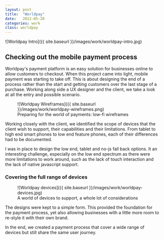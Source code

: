 ```yaml
---
layout: post
title:  "Worldpay"
date:   2012-05-20
categories: work
class: worldpay
---
```

![Worldpay Intro]({{ site.baseurl }}/images/work/worldpay-intro.jpg)

## Checking out the mobile payment process

Worldpay's payment platform is an easy solution for businesses online to allow customers to checkout. When this project came into light, mobile payment was starting to take off. This is about designing the end of a process rather than the start and getting customers over the last stage of a purchase. Working along side a UX designer and the client, we take a look at all the entry and possible scenario.

<figure class='worldpay_figure--wireframes' markdown='1'>
![Worldpay Wireframes]({{ site.baseurl }}/images/work/worldpay-wireframes.png)
<figcaption>Preparing for the world of payments: low-fi wireframes</figcaption>
</figure>

Working closely with the client, we identified the scope of devices that the client wish to support, their capabilities and their limitations. From tablet to high end smart phones to low end feature phones, each of their differences had to be documented.

I was in place to design the low end, tablet and no-js fall back options. It an interesting challenge, especially on the low end spectrum as there were more limitations to work around, such as the lack of touch interaction and the lack of native javascript support.

### Covering the full range of devices

<figure class='worldpay_figure--devices' markdown='1'>
![Worldpay devices]({{ site.baseurl }}/images/work/worldpay-devices.jpg)
<figcaption>A world of devices to support, a whole lot of considerations</figcaption>
</figure>

The designs were kept to a simple form. This provided the foundation for the payment process, yet also allowing businesses with a little more room to re-style it with their own brand.

In the end, we created a payment process that cover a wide range of devices but still share the same user journey.
